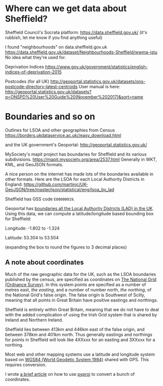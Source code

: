 # Where can we get data about Sheffield?

Sheffield Council's Socrata platform: https://data.sheffield.gov.uk/ (it's rubbish, let me know if you find anything useful)

I found "neighbourhoods" on data.sheffield.gov.uk https://data.sheffield.gov.uk/dataset/Neighbourhoods-Sheffield/wwma-jstu No idea what they're used for.

Deprivation Indices https://www.gov.uk/government/statistics/english-indices-of-deprivation-2015

Postcodes (for all UK) http://geoportal.statistics.gov.uk/datasets/ons-postcode-directory-latest-centroids
User manual is here: http://geoportal.statistics.gov.uk/datasets?q=ONSPD%20User%20Guide%20(November%202017)&sort=name

# Boundaries and so on

Outlines for LSOA and other geographies from Census https://borders.ukdataservice.ac.uk//easy_download.html

and the UK government's Geoportal: http://geoportal.statistics.gov.uk/

MySociety's mapit project has boundaries for Sheffield and its various subdivisions. https://mapit.mysociety.org/area/2537.html
Generally in WKT, KML, and GeoJSON formats.

A nice person on the internet has made lots of the boundaries available in other formats.
Here are the LSOA for each Local Authority Districts in England: https://github.com/martinjc/UK-GeoJSON/tree/master/json/statistical/eng/lsoa_by_lad

Sheffield has GSS code `E08000019`.

Geoportal has [boundaries all the Local Authority Districts (LAD) in the UK](http://geoportal.statistics.gov.uk/datasets/local-authority-districts-december-2016-full-clipped-boundaries-in-the-uk-wgs84).
Using this data, we can compute a latitude/longitude based bounding box for Sheffield:

Longitude: -1.802 to -1.324

Latitude: 53.304 to 53.504

(expanding the box to round the figures to 3 decimal places)

## A note about coordinates

Much of the raw geographic data for the UK, such as the LSOA boundaries published by the census,
are specified as coordinates on [The National Grid (Ordnance Survey)](https://www.ordnancesurvey.co.uk/resources/maps-and-geographic-resources/the-national-grid.html).
In this system points are specified as a number of metres east, _the easting_, and a number of number north, _the northing_,
of the National Grid's false origin.
The false origin is Southwest of Scilly, meaning that all points in Great Britain have positive eastings and northings.

Sheffield is entirely within Great Britain,
meaning that we do not have to deal with the added complication of using the Irish Grid system
that is shared by Ireland and Northern Ireland.

Sheffield lies between 413km and 446km east of the false origin, and between 378km and 401km north.
Thus generally eastings and northings for points in Sheffield will look like
4XXxxx for an easting and 3XXxxx for a northing.

Most web and other mapping systems use a latitude and longitude system based on [WGS84 (World Geodetic System 1984)](https://en.wikipedia.org/wiki/World_Geodetic_System#WGS84) shared with GPS.
This requires conversion.

I wrote [a brief article](http://drj11.github.io/2017-12-09/pyproj.html) on how to use [pyproj](https://github.com/jswhit/pyproj) to convert a bunch of coordinates.
